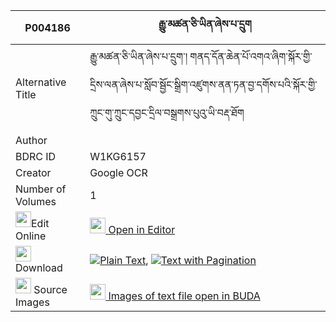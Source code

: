 |P004186|རྒྱུ་མཚན་ཅི་ཡིན་ཞེས་པ་དྲུག 
| --- | --- 
|Alternative Title |རྒྱུ་མཚན་ཅི་ཡིན་ཞེས་པ་དྲུག་། གནད་དོན་ཆེན་པོ་འགའ་ཞིག་སྐོར་གྱི་དྲིས་ལན་ཞེས་པ་སློབ་སྦྱོང་སྒྲིག་འཛུགས་ནན་ཏན་བྱ་དགོས་པའི་སྐོར་གྱི་ཀྲུང་གུ་ཀྲུང་དབྱང་དྲིལ་བསྒྲགས་པུའུ་ཡི་བརྡ་ཐོག
|Author | 
|BDRC ID | W1KG6157
|Creator | Google OCR
|Number of Volumes| 1
|<img width="25" src="https://img.icons8.com/color/25/000000/edit-property.png">Edit Online| [<img width="25" src="https://avatars.githubusercontent.com/u/45091458?s=200&v=4"> Open in Editor](http://editor.openpecha.org/P004186)
|<img width="25" src="https://img.icons8.com/fluent/48/000000/download-2.png"/>  Download | [![](https://img.icons8.com/color/20/000000/txt.png)Plain Text](https://github.com/Openpecha/P004186/releases/download/v1/gyumtsen_chi_yin_shyepa_druk_plain_P004186.zip), [![](https://img.icons8.com/color/20/000000/txt.png)Text with Pagination](https://github.com/Openpecha/P004186/releases/download/v1/gyumtsen_chi_yin_shyepa_druk_pages_P004186.zip)
|<img width="25" src="https://img.icons8.com/plasticine/100/000000/pictures-folder.png"/>  Source Images | [<img width="25" src="https://library.bdrc.io/icons/BUDA-small.svg"> Images of text file open in BUDA](https://library.bdrc.io/show/bdr:W1KG6157)